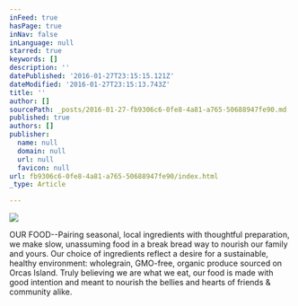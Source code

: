```yaml
---
inFeed: true
hasPage: true
inNav: false
inLanguage: null
starred: true
keywords: []
description: ''
datePublished: '2016-01-27T23:15:15.121Z'
dateModified: '2016-01-27T23:15:13.743Z'
title: ''
author: []
sourcePath: _posts/2016-01-27-fb9306c6-0fe8-4a81-a765-50688947fe90.md
published: true
authors: []
publisher:
  name: null
  domain: null
  url: null
  favicon: null
url: fb9306c6-0fe8-4a81-a765-50688947fe90/index.html
_type: Article

---
```

![](https://the-grid-user-content.s3-us-west-2.amazonaws.com/5fac70b8-27b9-4445-9f35-222bb3bedc60.jpg)

OUR FOOD--Pairing seasonal, local ingredients with thoughtful preparation, we make slow, unassuming food in a break bread way to nourish our family and yours. Our choice of ingredients reflect a desire for a sustainable, healthy environment: wholegrain, GMO-free, organic produce sourced on Orcas Island. Truly believing we are what we eat, our food is made with good intention and meant to nourish the bellies and hearts of friends & community alike. ​